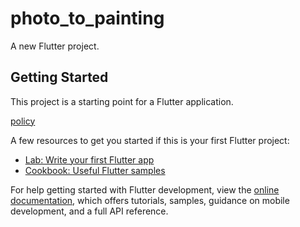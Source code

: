 # photo_to_painting

A new Flutter project.

## Getting Started

This project is a starting point for a Flutter application.

[policy](https://docs.google.com/document/d/1a61qsT-8dZcdVizoMrrn6KAbxetnD40J57ngUPe7XTU/edit?usp=sharing)

A few resources to get you started if this is your first Flutter project:

- [Lab: Write your first Flutter app](https://docs.flutter.dev/get-started/codelab)
- [Cookbook: Useful Flutter samples](https://docs.flutter.dev/cookbook)

For help getting started with Flutter development, view the
[online documentation](https://docs.flutter.dev/), which offers tutorials,
samples, guidance on mobile development, and a full API reference.
